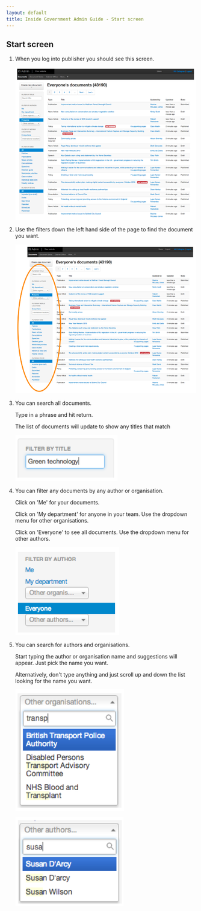 ```yaml
---
layout: default
title: Inside Government Admin Guide - Start screen
---
```


## Start screen

1. When you log into publisher you should see this screen.

   ![Start screen 1](start-screen-1.png)
   
2. Use the filters down the left hand side of the page to find the document you want.

   ![Start screen 2](start-screen-2.png)
   
3. You can search all documents. 

   Type in a phrase and hit return.
   
   The list of documents will update to show any titles that match

   ![Start screen 3](start-screen-3.png)
   
4. You can filter any documents by any author or organisation.
   
   Click on 'Me' for your documents.
   
   Click on 'My department' for anyone in your team. Use the dropdown menu for other organisations.
   
   Click on 'Everyone' to see all documents. Use the dropdown menu for other authors.
   
   ![Start screen 4](start-screen-4.png)

5. You can search for authors and organisations.

   Start typing the author or organisation name and suggestions will appear. Just pick the name you want.

   Alternatively, don't type anything and just scroll up and down the list looking for the name you want.

   
   ![Start screen 5](start-screen-5.png)
   
   ![Start screen 6](start-screen-6.png)
